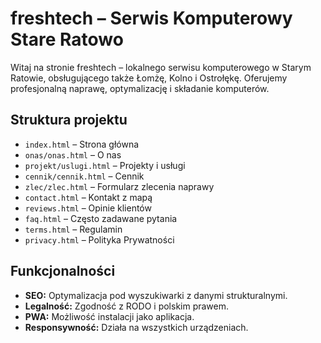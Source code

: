 # freshtech – Serwis Komputerowy Stare Ratowo

Witaj na stronie freshtech – lokalnego serwisu komputerowego w Starym Ratowie, obsługującego także Łomżę, Kolno i Ostrołękę. Oferujemy profesjonalną naprawę, optymalizację i składanie komputerów.

## Struktura projektu
- `index.html` – Strona główna
- `onas/onas.html` – O nas
- `projekt/uslugi.html` – Projekty i usługi
- `cennik/cennik.html` – Cennik
- `zlec/zlec.html` – Formularz zlecenia naprawy
- `contact.html` – Kontakt z mapą
- `reviews.html` – Opinie klientów
- `faq.html` – Często zadawane pytania
- `terms.html` – Regulamin
- `privacy.html` – Polityka Prywatności

## Funkcjonalności
- **SEO:** Optymalizacja pod wyszukiwarki z danymi strukturalnymi.
- **Legalność:** Zgodność z RODO i polskim prawem.
- **PWA:** Możliwość instalacji jako aplikacja.
- **Responsywność:** Działa na wszystkich urządzeniach.
